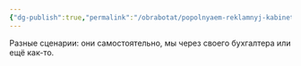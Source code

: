 ```yaml
---
{"dg-publish":true,"permalink":"/obrabotat/popolnyaem-reklamnyj-kabinet-dlya-targeta/"}
---
```


Разные сценарии: они самостоятельно, мы через своего бухгалтера или ещё как-то. 